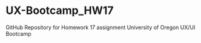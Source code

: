 # UX-Bootcamp_HW17
GitHub Repository for Homework 17 assignment
University of Oregon UX/UI Bootcamp
